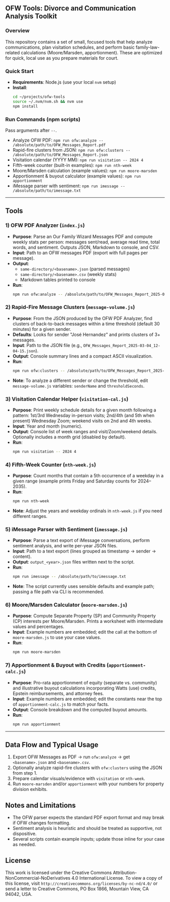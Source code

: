 ## OFW Tools: Divorce and Communication Analysis Toolkit

### Overview

This repository contains a set of small, focused tools that help analyze communications, plan visitation schedules, and perform basic family-law-related calculations (Moore/Marsden, apportionment). These are optimized for quick, local use as you prepare materials for court.

### Quick Start

- **Requirements**: Node.js (use your local `nvm` setup)
- **Install**:
  ```bash
  cd ~/projects/ofw-tools
  source ~/.nvm/nvm.sh && nvm use
  npm install
  ```

### Run Commands (npm scripts)

Pass arguments after `--`.

- Analyze OFW PDF: `npm run ofw:analyze -- /absolute/path/to/OFW_Messages_Report.pdf`
- Rapid-fire clusters from JSON: `npm run ofw:clusters -- /absolute/path/to/OFW_Messages_Report.json`
- Visitation calendar (YYYY MM): `npm run visitation -- 2024 4`
- Fifth-week counter (built-in examples): `npm run nth-week`
- Moore/Marsden calculation (example values): `npm run moore-marsden`
- Apportionment & buyout calculator (example values): `npm run apportionment`
- iMessage parser with sentiment: `npm run imessage -- /absolute/path/to/imessage.txt`

---

## Tools

### 1) OFW PDF Analyzer (`index.js`)

- **Purpose**: Parse an Our Family Wizard Messages PDF and compute weekly stats per person: messages sent/read, average read time, total words, and sentiment. Outputs JSON, Markdown to console, and CSV.
- **Input**: Path to an OFW messages PDF (export with full pages per message).
- **Output**:
  - `same-directory/<basename>.json` (parsed messages)
  - `same-directory/<basename>.csv` (weekly stats)
  - Markdown tables printed to console
- **Run**:
  ```bash
  npm run ofw:analyze -- /absolute/path/to/OFW_Messages_Report_2025-03-04.pdf
  ```

### 2) Rapid-Fire Message Clusters (`message-volume.js`)

- **Purpose**: From the JSON produced by the OFW PDF Analyzer, find clusters of back-to-back messages within a time threshold (default 30 minutes) for a given sender.
- **Defaults**: Looks for sender "José Hernandez" and prints clusters of 3+ messages.
- **Input**: Path to the JSON file (e.g., `OFW_Messages_Report_2025-03-04_12-04-15.json`).
- **Output**: Console summary lines and a compact ASCII visualization.
- **Run**:
  ```bash
  npm run ofw:clusters -- /absolute/path/to/OFW_Messages_Report_2025-03-04_12-04-15.json
  ```
- **Note**: To analyze a different sender or change the threshold, edit `message-volume.js` variables: `senderName` and `thresholdSeconds`.

### 3) Visitation Calendar Helper (`visitation-cal.js`)

- **Purpose**: Print weekly schedule details for a given month following a pattern: 1st/3rd Wednesday in-person visits; 2nd/4th (and 5th when present) Wednesday Zoom; weekend visits on 2nd and 4th weeks.
- **Input**: Year and month (numeric).
- **Output**: Console list of week ranges and visit/Zoom/weekend details. Optionally includes a month grid (disabled by default).
- **Run**:
  ```bash
  npm run visitation -- 2024 4
  ```

### 4) Fifth-Week Counter (`nth-week.js`)

- **Purpose**: Count months that contain a 5th occurrence of a weekday in a given range (example prints Friday and Saturday counts for 2024–2035).
- **Run**:
  ```bash
  npm run nth-week
  ```
- **Note**: Adjust the years and weekday ordinals in `nth-week.js` if you need different ranges.

### 5) iMessage Parser with Sentiment (`imessage.js`)

- **Purpose**: Parse a text export of iMessage conversations, perform sentiment analysis, and write per-year JSON files.
- **Input**: Path to a text export (lines grouped as timestamp → sender → content).
- **Output**: `output_<year>.json` files written next to the script.
- **Run**:
  ```bash
  npm run imessage -- /absolute/path/to/imessage.txt
  ```
- **Note**: The script currently uses sensible defaults and example path; passing a file path via CLI is recommended.

### 6) Moore/Marsden Calculator (`moore-marsden.js`)

- **Purpose**: Compute Separate Property (SP) and Community Property (CP) interests per Moore/Marsden. Prints a worksheet with intermediate values and percentages.
- **Input**: Example numbers are embedded; edit the call at the bottom of `moore-marsden.js` to use your case values.
- **Run**:
  ```bash
  npm run moore-marsden
  ```

### 7) Apportionment & Buyout with Credits (`apportionment-calc.js`)

- **Purpose**: Pro-rata apportionment of equity (separate vs. community) and illustrative buyout calculations incorporating Watts (use) credits, Epstein reimbursements, and attorney fees.
- **Input**: Example numbers are embedded; edit the constants near the top of `apportionment-calc.js` to match your facts.
- **Output**: Console breakdown and the computed buyout amounts.
- **Run**:
  ```bash
  npm run apportionment
  ```

---

## Data Flow and Typical Usage

1) Export OFW Messages as PDF → run `ofw:analyze` → get `<basename>.json` and `<basename>.csv`.
2) Optionally analyze rapid-fire clusters with `ofw:clusters` using the JSON from step 1.
3) Prepare calendar visuals/evidence with `visitation` or `nth-week`.
4) Run `moore-marsden` and/or `apportionment` with your numbers for property division exhibits.

## Notes and Limitations

- The OFW parser expects the standard PDF export format and may break if OFW changes formatting.
- Sentiment analysis is heuristic and should be treated as supportive, not dispositive.
- Several scripts contain example inputs; update those inline for your case as needed.

## License

This work is licensed under the Creative Commons Attribution-NonCommercial-NoDerivatives 4.0 International License. To view a copy of this license, visit `http://creativecommons.org/licenses/by-nc-nd/4.0/` or send a letter to Creative Commons, PO Box 1866, Mountain View, CA 94042, USA.
